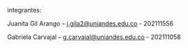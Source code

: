 integrantes:

Juanita Gil Arango – j.gila2@uniandes.edu.co - 202111556

Gabriela Carvajal – g.carvajal@uniandes.edu.co - 202111058

